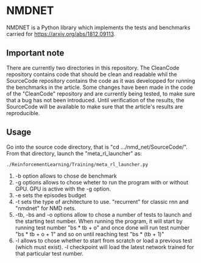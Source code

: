 # NMDNET

NMDNET is a Python library which implements the tests and benchmarks carried for https://arxiv.org/abs/1812.09113.

## Important note

There are currently two directories in this repository. The CleanCode repository contains code that should be clean and readable whil the SourceCode repository contains the code as it was developped for running the benchmarks in the article. Some changes have been made in the code of the "CleanCode" repository and are currently being tested, to make sure that a bug has not been introduced. Until verification of the results, the SourceCode will be available to make sure that the article's results are reproducible.


## Usage

Go into the source code directory, that is "cd .../nmd_net/SourceCode/". From that directory, launch the "meta_rl_launcher" as:

```bash
./ReinforcementLearning/Training/meta_rl_launcher.py
```

1. -b option allows to chose de benchmark
2. -g options allows to chose wheter to run the program with or without GPU. GPU is active with the -g option.
3. -e sets the episodes budget
4. -t sets the type of architecture to use. "recurrent" for classic rnn and "nmdnet" for NMD nets.
4. -tb, -bs and -o options allow to chose a number of tests to launch and the starting test number. When running the program, it will start by running test number "bs * tb + o" and once done will run test number "bs * tb + o + 1" and so on until reaching test "bs * (tb + 1)"
5. -l allows to chose whether to start from scratch or load a previous test (which must exist). -l checkpoint will load the latest network trained for that particular test number.
